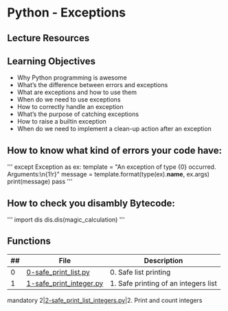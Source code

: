 # Python - Exceptions

## Lecture Resources

## Learning Objectives

 * Why Python programming is awesome
 * What’s the difference between errors and exceptions
 * What are exceptions and how to use them
 * When do we need to use exceptions
 * How to correctly handle an exception
 * What’s the purpose of catching exceptions
 * How to raise a builtin exception
 * When do we need to implement a clean-up action after an exception

## How to know what kind of errors your code have:

'''
        except Exception as ex:
            template = "An exception of type {0} occurred. Arguments:\n{1!r}"
            message = template.format(type(ex).__name__, ex.args)
            print(message)
            pass
'''

## How to check you disambly Bytecode:

'''
        import dis
        dis.dis(magic_calculation)
'''

## Functions

##|File|Description
---|---|---
0|[0-safe_print_list.py](./0-safe_print_list.py)|0. Safe list printing
1|[1-safe_print_integer.py](./1-safe_print_integer.py)|1. Safe printing of an integers list
mandatory
2|[2-safe_print_list_integers.py](./2-safe_print_list_integers.py)|2. Print and count integers
